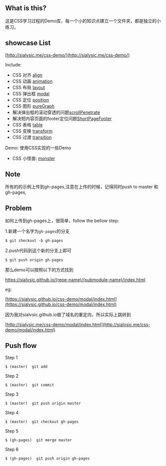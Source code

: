 ## What is this?

这是CSS学习过程的Demo库，每一个小的知识点建立一个文件夹，都是独立的小练习。

## showcase List 

[http://sialvsic.me/css-demo/](http://sialvsic.me/css-demo/)

Include:

- CSS 对齐 [align](https://sialvsic.github.io/css-demo/align/index.html)
- CSS 动画 [animation](https://sialvsic.github.io/css-demo/animation/index.html)
- CSS 布局 [layout](https://sialvsic.github.io/css-demo/layout/index.html)
- CSS 弹出框 [modal](https://sialvsic.github.io/css-demo/modal/index.html)
- CSS 定位 [position](https://sialvsic.github.io/css-demo/position/index.html)
- CSS 图形 [pureGraph](https://sialvsic.github.io/css-demo/pureGraph/index.html)
- 解决弹出框的滚动穿透的问题[scrollPenetrate](https://sialvsic.github.io/css-demo/scrollPenetrate/index.html)
- 解决短内容页面的footer定位问题[ShortPageFooter](https://sialvsic.github.io/css-demo/shortPageFooter/index.html)
- CSS 表格 [table](https://sialvsic.github.io/css-demo/table/index.html)
- CSS 变换 [transform](https://sialvsic.github.io/css-demo/transform/index.html)
- CSS 过渡 [transition](https://sialvsic.github.io/css-demo/transition/index.html)

Demo: 使用CSS实现的一些Demo
- CSS 小怪兽: [monster](https://sialvsic.github.io/css-demo/demo/monster/index.html)

## Note

所有的的示例上传到gh-pages,注意在上传的时候，记得同时push to master 和 gh-pages,

## Problem

如何上传到gh-pages上，很简单，follow the bellow step:

1.新建一个名字为`gh-pages`的分支

```
$ git checkout -b gh-pages

```

2.push代码到这个新的分支上即可

```
$ git push origin gh-pages

```

那么demo可以按照以下的方式找到 

https://sialvsic.github.io/(repe-name)/(submodule-name)/index.html

eg:

[https://sialvsic.github.io/css-demo/modal/index.html](https://sialvsic.github.io/css-demo/modal/index.html)

因为我对sialvsic.github.io做了域名的重定向，所以实际上跳转到

[http://sialvsic.me/css-demo/modal/index.html](http://sialvsic.me/css-demo/modal/index.html)

## Push flow

Step 1
```
$ (master)  git add  

```

Step 2

```
$ (master)  git commit

```

Step 3

```
$ (master)  git push origin master

```

Step 4

```
$ (master)  git checkout gh-pages

```

Step 5

```
$ (gh-pages)  git merge master

```

Step 6

```
$ (gh-pages)  git push origin gh-pages

```



